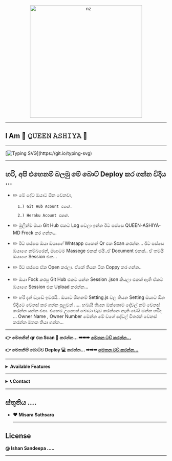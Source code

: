 <p align="center">
<img src="https://i.im.ge/2022/07/17/FlAm5T.jpg" alt="nz" width="350"/>
</p>


----

## I Am 💞 𝚀𝚄𝙴𝙴𝙽 𝙰𝚂𝙷𝙸𝚈𝙰 💞


----


[![Typing SVG](https://readme-typing-svg.herokuapp.com?duration=10000&color=F53FF7&center=true&vCenter=true&lines=Hi+++;Created+By%3A-+%F0%9D%99%B8%F0%9D%9A%82%F0%9D%99%B7%F0%9D%99%B0%F0%9D%99%BD+%F0%9D%9A%82%F0%9D%99%B0%F0%9D%99%BD%F0%9D%99%B3%F0%9D%99%B4%F0%9D%99%B4%F0%9D%99%BF%F0%9D%99%B0...;%F0%9D%98%9A%F0%9D%98%B3%F0%9D%98%AA+%F0%9D%98%93%F0%9D%98%A2%F0%9D%98%AF%F0%9D%98%AC%F0%9D%98%A2+%F0%9D%98%9E%F0%9D%98%B0%F0%9D%98%B3%F0%9D%98%AD%F0%9D%98%A5+%F0%9D%98%89%F0%9D%98%A6%F0%9D%98%B4%F0%9D%98%B5+%F0%9D%98%9E%F0%9D%98%A9%F0%9D%98%A2%F0%9D%98%B5%F0%9D%98%B4%F0%9D%98%A2%F0%9D%98%B1%F0%9D%98%B1+%F0%9D%98%89%F0%9D%98%96%F0%9D%98%9B...;%F0%9D%97%9B%F0%9D%97%B2%F0%9D%97%B9%F0%9D%97%BD%F0%9D%97%B2%F0%9D%97%B1+%F0%9D%97%A0%F0%9D%97%B2+%3A-+%F0%9D%97%A0%F0%9D%97%B6%F0%9D%98%80%F0%9D%97%AE%F0%9D%97%BF%F0%9D%97%AE+%F0%9D%97%A6%F0%9D%97%AE%F0%9D%98%81%F0%9D%97%B5%F0%9D%98%80%F0%9D%97%AE%F0%9D%97%BF%F0%9D%97%AE...)](https://git.io/typing-svg)



----

## හරි, අපි එහෙනම් බලමු මේ බොට් Deploy කර ගන්න විදිය ... 


 * ✏️ මේ දේට ඔයාට ඕන වෙනවා,

         1.) Git Hub Acount එකක්.

         2.) Heraku Acount එකක්.


* ✏️ මුලින්ම ඔයා Git Hub එකට Log වෙලා ඉන්න ඊට පස්සෙ QUEEN-ASHIYA-MD Frock කර ගන්න...

* ✏️ ඊට පස්සෙ ඔයා ඔයාගේ  Whtsapp එකෙන් Qr එක Scan කරන්න... ඊට පස්සෙ ඔයාගෙ නම්බරෙන්, ඔයාටම Massege එකක් එයි..ඒ Document එකක්.. ඒ තමයි ඔයාගෙ Session එක... 

* ✏️  ඊට පස්සෙ ඒක Open කරලා. ඒකේ තියන ටික Coppy කර ගන්න..

* ✏️ ඔයා Fock කරපු Git Hub එකට යන්න Session .json කියලා එකක් ඇති ඒකට ඔයාගෙ Session එක Upload කරන්න... 

* ✏️ හරි දැන් වැඩේ ඉවරයි.. ඔයාට ඕනනම් Setting.js වල තියන Setting ඔයාට ඕන විදියට වෙනස් කර ගන්න පුලුවන් ..... හබැයි තියන ඔක්කොම දේවල් නම් වෙනස් කරන්න යන්න එපා. එහෙම                උනොත්     බොටා වැඩ කරන්නෙ නැති වෙයි ඔන්න හරිද ... Owner Name , Owner Number මෙන්න මේ වගේ දේවල් විතරක් වෙනස් කරන්න මතක තියා ගන්න...


---- 




<b>👉  මෙතනින් qr එක Scan 🔎 කරන්න...  ➡➡➡     [මෙතන ටච් කරන්න...](https://replit.com/@ishansandeepa18/QUEEN-ASHIYA-MD?v=1)



<b>👉  මෙතනිම් බොට්ව Deploy 💻 කරන්න... ➡➡➡ [මෙතන ටච් කරන්න...](https://heroku.com/deploy)






----


<b><details><summary>Available Features</summary><br>
	
| Features |  Availability |
| :------: |  :----------: |
|   Convert     |       ✅     |
|   Database     |       ✅     |
|   Owner     |       ✅    |
|   Islami     |       ✅     |
|   Downloader     |       ✅     |
|   Webzone     |       ✅      |
|   Searching     |       ✅      |
|   Textpro     |       ✅      |
|   Ephoto     |       ✅     |
|   Anime Web     |       ✅      |
|   Stalker     |       ✅      |
|   Random Text     |       ✅     |
|   Random Image     |       ✅     |
|   Nekos Life     |       ✅      |
|   More Nsfw     |       ✅      |
|   Creator     |       ✅      |

</details>


----

<!-- Contact Owner -->
<b><details><summary> 📞 Contact</summary></b>

## ```Connect With Me```
              
	      Ishan Sandeepa
	
	                +94786746412

</details>


</details><hr>

## ස්තූතිය ....

* ❤ Misara Sathsara 

	
	
	
	

	----
	
## License  

@ Ishan Sandeepa .....


----
